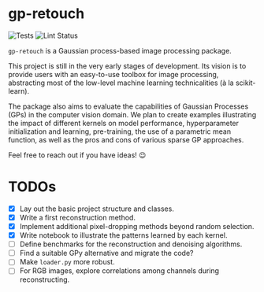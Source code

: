 # gp-retouch

![Tests](https://github.com/emilioMaddalena/gp-retouch/actions/workflows/run_tests.yml/badge.svg?branch=main)
![Lint Status](https://github.com/emilioMaddalena/gp-retouch/actions/workflows/run_linter.yml/badge.svg?branch=main)

`gp-retouch` is a Gaussian process-based image processing package.

This project is still in the very early stages of development. Its vision is to provide users with an easy-to-use toolbox for image processing, abstracting most of the low-level machine learning technicalities (à la scikit-learn). 

The package also aims to evaluate the capabilities of Gaussian Processes (GPs) in the computer vision domain. We plan to create examples illustrating the impact of different kernels on model performance, hyperparameter initialization and learning, pre-training, the use of a parametric mean function, as well as the pros and cons of various sparse GP approaches.

Feel free to reach out if you have ideas! 😉

# TODOs

- [x] Lay out the basic project structure and classes.
- [x] Write a first reconstruction method.
- [x] Implement additional pixel-dropping methods beyond random selection.
- [x] Write notebook to illustrate the patterns learned by each kernel. 
- [ ] Define benchmarks for the reconstruction and denoising algorithms.
- [ ] Find a suitable GPy alternative and migrate the code?
- [ ] Make `loader.py` more robust.
- [ ] For RGB images, explore correlations among channels during reconstructing.
